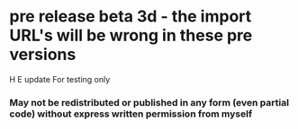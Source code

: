 # pre release beta 3d   - the import URL's will be wrong in these pre versions

H E update
For testing only 

### May not be redistributed or published in any form (even partial code) without express written permission from myself ###
